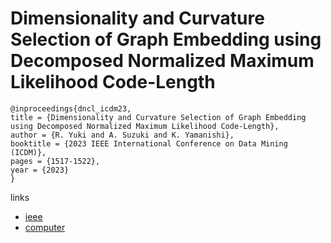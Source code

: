 # Dimensionality and Curvature Selection of Graph Embedding using Decomposed Normalized Maximum Likelihood Code-Length

```
@inproceedings{dncl_icdm23,
title = {Dimensionality and Curvature Selection of Graph Embedding using Decomposed Normalized Maximum Likelihood Code-Length},
author = {R. Yuki and A. Suzuki and K. Yamanishi},
booktitle = {2023 IEEE International Conference on Data Mining (ICDM)},
pages = {1517-1522},
year = {2023}
}
```

links
- [ieee](https://doi.org/10.1109/ICDM58522.2023.00201)
- [computer](https://doi.ieeecomputersociety.org/10.1109/ICDM58522.2023.00201)
